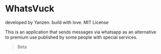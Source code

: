 # WhatsVuck

developed by Yanzen.
build with love.
MIT License

This is an application that sends messages via whatsapp as an
alternative to premium use published by some people with special services.

> Beta
